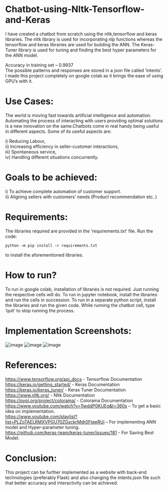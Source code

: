 # Chatbot-using-Nltk-Tensorflow-and-Keras
I have created a chatbot from scratch using the nltk,tensorflow and keras libraries.
The nltk library is used for incorporating nlp functions whereas the tensorflow and keras libraries are used for building the ANN.
The Keras-Tuner library is used for tuning and finding the best hyper parameters for the ANN model.

Accuracy in training set – 0.9937<br>
The possible patterns and responses are stored in a json file called ‘intents’.
I made this project completely on google colab as it brings the ease of using GPU’s with it.
# Use Cases:
The world is moving fast towards artificial intelligence and automation. Automating the process of interacting with users providing optimal solutions is a new innovation on the same.Chatbots come in real handy being useful in different aspects.
Some of its useful aspects are:

i) Reducing Labour,<br>
ii) Increasing efficiency in seller-customer interactions,<br>
iii) Spontaneous service,<br>
iv) Handling different situations concurrently.<br>
# Goals to be achieved:
i) To achieve complete automation of customer support.<br>
ii) Aligning sellers with customers’ needs (Product recommendation etc..) 
# Requirements:
  The libraries required are provided in the ‘requirements.txt’ file.
  Run the code:
  ```
  python –m pip install –r requirements.txt
  ```
  to install the aforementioned libraries.
# How to run?
  To run in google colab, installation of libraries is not required. Just running the respective cells will do.
  To run in jupyter notebook, install the libraries and run the cells in succession.
	To run in a separate python script, install the libraries and run the given code. 
	While running the chatbot cell, type ‘quit’ to stop running the process.
# Implementation Screenshots:
 ![image](https://user-images.githubusercontent.com/62897899/123304559-b10b6480-d53c-11eb-880f-2c3c7805e835.png)
 ![image](https://user-images.githubusercontent.com/62897899/123304580-b7014580-d53c-11eb-8cce-03ec39c0f07e.png)
 ![image](https://user-images.githubusercontent.com/62897899/123304596-bbc5f980-d53c-11eb-864a-78adcc7bc4fd.png)
# References:
https://www.tensorflow.org/api_docs - Tensorflow Documentation<br>
https://keras.io/getting_started/ - Keras Documentation<br>
https://keras.io/keras_tuner/ - Keras Tuner Documentation<br>
https://www.nltk.org/ - Nltk Documentation<br>
https://pypi.org/project/colorama/ - Colorama Documentation<br>
https://www.youtube.com/watch?v=1lwddP0KUEg&t=360s – To get a basic idea on implementation.<br>
https://www.youtube.com/playlist?list=PLZoTAELRMXVPGU70ZGsckrMdr0FteeRUi – For implementing ANN model and Hyper-parameter tuning.<br>
https://github.com/keras-team/keras-tuner/issues/181 - For Saving Best Model.<br>
# Conclusion:
  This project can be further implemented as a website with back-end technologies (preferably Flask) and also changing the intents.json file such that better accuracy and interactivity can be achieved.

